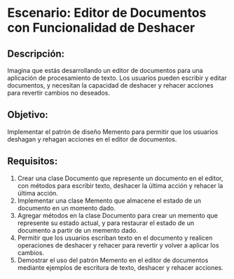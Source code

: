 # Escenario: Editor de Documentos con Funcionalidad de Deshacer

## Descripción:

Imagina que estás desarrollando un editor de documentos para una aplicación de procesamiento de texto. 
Los usuarios pueden escribir y editar documentos, y necesitan la capacidad de deshacer y rehacer acciones 
para revertir cambios no deseados.

## Objetivo:

Implementar el patrón de diseño Memento para permitir que los usuarios deshagan y rehagan acciones en el 
editor de documentos.

## Requisitos:

1. Crear una clase Documento que represente un documento en el editor, con métodos para escribir texto, 
deshacer la última acción y rehacer la última acción.
2. Implementar una clase Memento que almacene el estado de un documento en un momento dado.
3. Agregar métodos en la clase Documento para crear un memento que represente su estado actual, y para restaurar 
el estado de un documento a partir de un memento dado.
4. Permitir que los usuarios escriban texto en el documento y realicen operaciones de deshacer y rehacer para 
revertir y volver a aplicar los cambios.
5. Demostrar el uso del patrón Memento en el editor de documentos mediante ejemplos de escritura de texto, 
deshacer y rehacer acciones.
